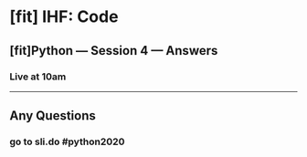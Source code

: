 # [fit] IHF: Code
## [fit]Python — Session 4 — Answers
### Live at 10am

---

## Any Questions

### go to sli.do #python2020
